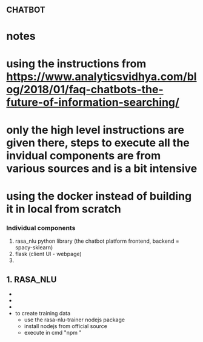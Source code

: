 ## CHATBOT ##

# notes #
# using the instructions from https://www.analyticsvidhya.com/blog/2018/01/faq-chatbots-the-future-of-information-searching/ #
# only the high level instructions are given there, steps to execute all the invidual components are from various sources and is a bit intensive #
# using the docker instead of building it in local from scratch #


### Individual components ###
1. rasa_nlu python library (the chatbot platform frontend, backend = spacy-sklearn)
2. flask (client UI - webpage)
3. 


## 1. RASA_NLU ##
- 
-
-
- to create training data
	- use the rasa-nlu-trainer nodejs package
	- install nodejs from official source
	- execute in cmd "npm "